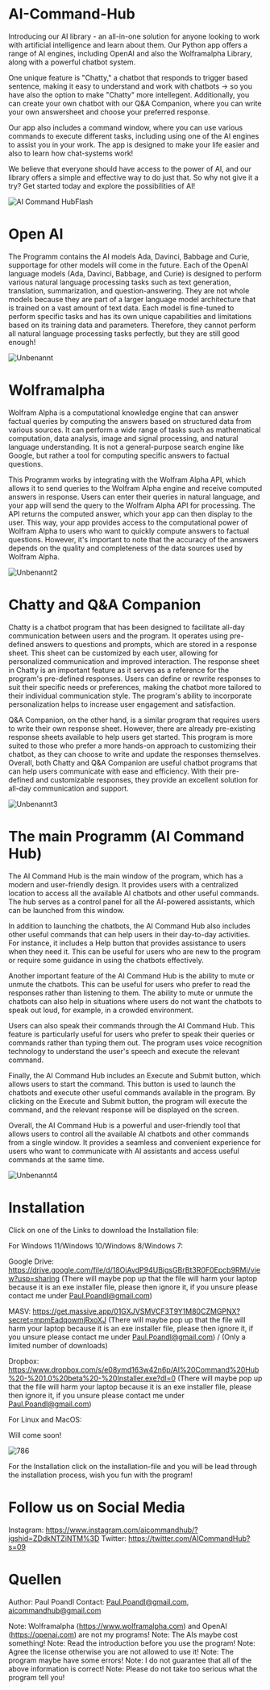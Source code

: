 # AI-Command-Hub

Introducing our AI library - an all-in-one solution for anyone looking to work with artificial intelligence and learn about them. Our Python app offers a range of AI engines, including OpenAI and also the Wolframalpha Library, along with a powerful chatbot system.

One unique feature is "Chatty," a chatbot that responds to trigger based sentence, making it easy to understand and work with chatbots -> so you have also the option to make "Chatty" more intellegent. Additionally, you can create your own chatbot with our Q&A Companion, where you can write your own answersheet and choose your preferred response.

Our app also includes a command window, where you can use various commands to execute different tasks, including using one of the AI engines to assist you in your work. The app is designed to make your life easier and also to learn how chat-systems work!

We believe that everyone should have access to the power of AI, and our library offers a simple and effective way to do just that. So why not give it a try? Get started today and explore the possibilities of AI!

![AI Command HubFlash](https://user-images.githubusercontent.com/75140549/230712264-43bf6fc9-943f-40af-9c02-f95a92740b95.PNG)

# Open AI

The Programm contains the AI models Ada, Davinci, Babbage and Curie, supportage for other models will come in the future. Each of the OpenAI language models (Ada, Davinci, Babbage, and Curie) is designed to perform various natural language processing tasks such as text generation, translation, summarization, and question-answering. They are not whole models because they are part of a larger language model architecture that is trained on a vast amount of text data. Each model is fine-tuned to perform specific tasks and has its own unique capabilities and limitations based on its training data and parameters. Therefore, they cannot perform all natural language processing tasks perfectly, but they are still good enough! 

![Unbenannt](https://user-images.githubusercontent.com/75140549/230721514-f3f1efee-22d7-413f-9148-c9c34f97d7cb.PNG)

# Wolframalpha 

Wolfram Alpha is a computational knowledge engine that can answer factual queries by computing the answers based on structured data from various sources. It can perform a wide range of tasks such as mathematical computation, data analysis, image and signal processing, and natural language understanding. It is not a general-purpose search engine like Google, but rather a tool for computing specific answers to factual questions.

This Programm works by integrating with the Wolfram Alpha API, which allows it to send queries to the Wolfram Alpha engine and receive computed answers in response. Users can enter their queries in natural language, and your app will send the query to the Wolfram Alpha API for processing. The API returns the computed answer, which your app can then display to the user. This way, your app provides access to the computational power of Wolfram Alpha to users who want to quickly compute answers to factual questions. However, it's important to note that the accuracy of the answers depends on the quality and completeness of the data sources used by Wolfram Alpha.

![Unbenannt2](https://user-images.githubusercontent.com/75140549/230721625-37569ef6-7c6e-4906-81d1-218057a1172e.PNG)

# Chatty and Q&A Companion

Chatty is a chatbot program that has been designed to facilitate all-day communication between users and the program. It operates using pre-defined answers to questions and prompts, which are stored in a response sheet. This sheet can be customized by each user, allowing for personalized communication and improved interaction.
The response sheet in Chatty is an important feature as it serves as a reference for the program's pre-defined responses. Users can define or rewrite responses to suit their specific needs or preferences, making the chatbot more tailored to their individual communication style. The program's ability to incorporate personalization helps to increase user engagement and satisfaction.

Q&A Companion, on the other hand, is a similar program that requires users to write their own response sheet. However, there are already pre-existing response sheets available to help users get started. This program is more suited to those who prefer a more hands-on approach to customizing their chatbot, as they can choose to write and update the responses themselves.
Overall, both Chatty and Q&A Companion are useful chatbot programs that can help users communicate with ease and efficiency. With their pre-defined and customizable responses, they provide an excellent solution for all-day communication and support.

![Unbenannt3](https://user-images.githubusercontent.com/75140549/230721757-52f37466-3e1f-4a15-b189-2043732d14d0.PNG)

# The main Programm (AI Command Hub) 

The AI Command Hub is the main window of the program, which has a modern and user-friendly design. It provides users with a centralized location to access all the available AI chatbots and other useful commands. The hub serves as a control panel for all the AI-powered assistants, which can be launched from this window.

In addition to launching the chatbots, the AI Command Hub also includes other useful commands that can help users in their day-to-day activities. For instance, it includes a Help button that provides assistance to users when they need it. This can be useful for users who are new to the program or require some guidance in using the chatbots effectively.

Another important feature of the AI Command Hub is the ability to mute or unmute the chatbots. This can be useful for users who prefer to read the responses rather than listening to them. The ability to mute or unmute the chatbots can also help in situations where users do not want the chatbots to speak out loud, for example, in a crowded environment.

Users can also speak their commands through the AI Command Hub. This feature is particularly useful for users who prefer to speak their queries or commands rather than typing them out. The program uses voice recognition technology to understand the user's speech and execute the relevant command.

Finally, the AI Command Hub includes an Execute and Submit button, which allows users to start the command. This button is used to launch the chatbots and execute other useful commands available in the program. By clicking on the Execute and Submit button, the program will execute the command, and the relevant response will be displayed on the screen.

Overall, the AI Command Hub is a powerful and user-friendly tool that allows users to control all the available AI chatbots and other commands from a single window. It provides a seamless and convenient experience for users who want to communicate with AI assistants and access useful commands at the same time.

![Unbenannt4](https://user-images.githubusercontent.com/75140549/230722342-1208a428-e52a-4161-9f89-feb5120b8f51.PNG)

# Installation

Click on one of the Links to download the Installation file:

For Windows 11/Windows 10/Windows 8/Windows 7:

Google Drive: https://drive.google.com/file/d/18OjAvdP94UBjgsGBrBt3R0F0Epcb9RMj/view?usp=sharing (There will maybe pop up that the file will harm your laptop because it is an exe installer file, please then ignore it, if you unsure please contact me under Paul.Poandl@gmail.com)

MASV: https://get.massive.app/01GXJVSMVCF3T9Y1M80CZMGPNX?secret=mpmEadqowmjRxoXJ (There will maybe pop up that the file will harm your laptop because it is an exe installer file, please then ignore it, if you unsure please contact me under Paul.Poandl@gmail.com) / (Only a limited number of downloads)

Dropbox: https://www.dropbox.com/s/e08ymd163w42n6p/AI%20Command%20Hub%20-%201.0%20beta%20-%20Installer.exe?dl=0 (There will maybe pop up that the file will harm your laptop because it is an exe installer file, please then ignore it, if you unsure please contact me under Paul.Poandl@gmail.com)

For Linux and MacOS:

Will come soon! 

![786](https://user-images.githubusercontent.com/75140549/230769957-ccbc0490-10ca-497b-bd10-830e94164630.PNG)


For the Installation click on the installation-file and you will be lead through the installation process, wish you fun with the program!


# Follow us on Social Media

Instagram: https://www.instagram.com/aicommandhub/?igshid=ZDdkNTZiNTM%3D
Twitter: https://twitter.com/AICommandHub?s=09 

# Quellen 
Author: Paul Poandl
Contact: Paul.Poandl@gmail.com, aicommandhub@gmail.com

Note: Wolframalpha (https://www.wolframalpha.com) and OpenAI (https://openai.com) are not my programs!
Note: The AIs maybe cost something!
Note: Read the introduction before you use the program!
Note: Agree the license otherwise you are not allowed to use it!
Note: The program maybe have some errors!
Note: I do not guarantee that all of the above information is correct!
Note: Please do not take too serious what the program tell you!
